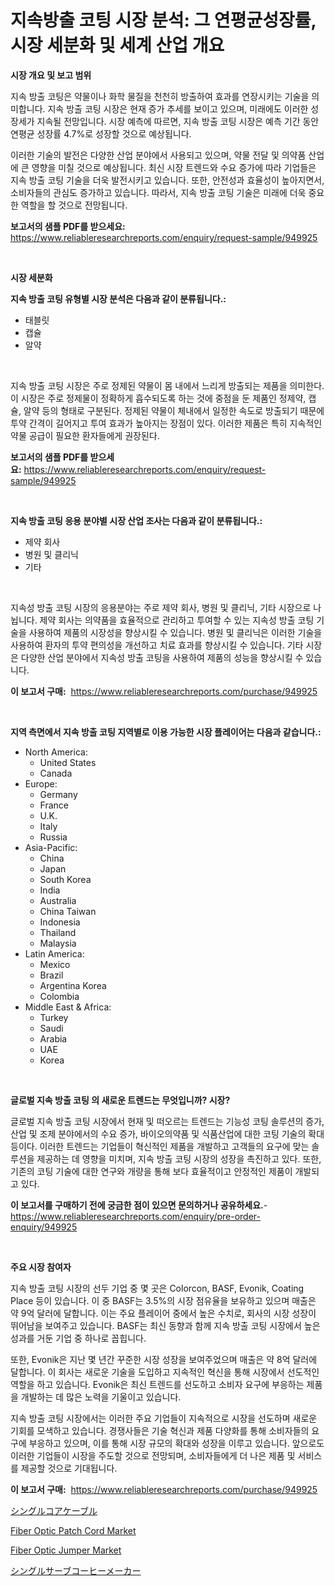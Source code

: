 <p><h1>지속방출 코팅 시장 분석: 그 연평균성장률, 시장 세분화 및 세계 산업 개요</h1></p><p><strong>시장 개요 및 보고 범위</strong></p>
<p><p>지속 방출 코팅은 약물이나 화학 물질을 천천히 방출하여 효과를 연장시키는 기술을 의미합니다. 지속 방출 코팅 시장은 현재 증가 추세를 보이고 있으며, 미래에도 이러한 성장세가 지속될 전망입니다. 시장 예측에 따르면, 지속 방출 코팅 시장은 예측 기간 동안 연평균 성장률 4.7%로 성장할 것으로 예상됩니다. </p><p>이러한 기술의 발전은 다양한 산업 분야에서 사용되고 있으며, 약물 전달 및 의약품 산업에 큰 영향을 미칠 것으로 예상됩니다. 최신 시장 트렌드와 수요 증가에 따라 기업들은 지속 방출 코팅 기술을 더욱 발전시키고 있습니다. 또한, 안전성과 효율성이 높아지면서, 소비자들의 관심도 증가하고 있습니다. 따라서, 지속 방출 코팅 기술은 미래에 더욱 중요한 역할을 할 것으로 전망됩니다.</p></p>
<p><strong>보고서의 샘플 PDF를 받으세요:</strong> <a href="https://www.reliableresearchreports.com/enquiry/request-sample/949925">https://www.reliableresearchreports.com/enquiry/request-sample/949925</a></p>
<p>&nbsp;</p>
<p><strong>시장 세분화</strong></p>
<p><strong>지속 방출 코팅 유형별 시장 분석은 다음과 같이 분류됩니다.:</strong></p>
<p><ul><li>태블릿</li><li>캡슐</li><li>알약</li></ul></p>
<p>&nbsp;</p>
<p><p>지속 방출 코팅 시장은 주로 정제된 약물이 몸 내에서 느리게 방출되는 제품을 의미한다. 이 시장은 주로 정제물이 정확하게 흡수되도록 하는 것에 중점을 둔 제품인 정제약, 캡슐, 알약 등의 형태로 구분된다. 정제된 약물이 체내에서 일정한 속도로 방출되기 때문에 투약 간격이 길어지고 투여 효과가 높아지는 장점이 있다. 이러한 제품은 특히 지속적인 약물 공급이 필요한 환자들에게 권장된다.</p></p>
<p><strong>보고서의 샘플 PDF를 받으세요:</strong>&nbsp;<a href="https://www.reliableresearchreports.com/enquiry/request-sample/949925">https://www.reliableresearchreports.com/enquiry/request-sample/949925</a></p>
<p>&nbsp;</p>
<p><strong> 지속 방출 코팅 응용 분야별 시장 산업 조사는 다음과 같이 분류됩니다.:</strong></p>
<p><ul><li>제약 회사</li><li>병원 및 클리닉</li><li>기타</li></ul></p>
<p>&nbsp;</p>
<p><p>지속성 방출 코팅 시장의 응용분야는 주로 제약 회사, 병원 및 클리닉, 기타 시장으로 나뉩니다. 제약 회사는 의약품을 효율적으로 관리하고 투여할 수 있는 지속성 방출 코팅 기술을 사용하여 제품의 시장성을 향상시킬 수 있습니다. 병원 및 클리닉은 이러한 기술을 사용하여 환자의 투약 편의성을 개선하고 치료 효과를 향상시킬 수 있습니다. 기타 시장은 다양한 산업 분야에서 지속성 방출 코팅을 사용하여 제품의 성능을 향상시킬 수 있습니다.</p></p>
<p><strong>이 보고서 구매:</strong>&nbsp; <a href="https://www.reliableresearchreports.com/purchase/949925">https://www.reliableresearchreports.com/purchase/949925</a></p>
<p>&nbsp;</p>
<p><strong>지역 측면에서 지속 방출 코팅 지역별로 이용 가능한 시장 플레이어는 다음과 같습니다.:</strong></p>
<p><ul>
    <li>
        North America:
        <ul>
            <li>United States</li>
            <li>Canada</li>
        </ul>
    </li>
    <li>
        Europe:
        <ul>
            <li>Germany</li>
            <li>France</li>
            <li>U.K.</li>
            <li>Italy</li>
            <li>Russia</li>
        </ul>
    </li>
    <li>
        Asia-Pacific:
        <ul>
            <li>China</li>
            <li>Japan</li>
            <li>South Korea</li>
            <li>India</li>
            <li>Australia</li>
            <li>China Taiwan</li>
            <li>Indonesia</li>
            <li>Thailand</li>
            <li>Malaysia</li>
        </ul>
    </li>
    <li>
        Latin America:
        <ul>
            <li>Mexico</li>
            <li>Brazil</li>
            <li>Argentina Korea</li>
            <li>Colombia</li>
        </ul>
    </li>
    <li>
        Middle East & Africa:
        <ul>
            <li>Turkey</li>
            <li>Saudi</li>
            <li>Arabia</li>
            <li>UAE</li>
            <li>Korea</li>
        </ul>
    </li>
    </ul></p>
<p>&nbsp;</p>
<p><strong>글로벌 지속 방출 코팅 의 새로운 트렌드는 무엇입니까? 시장?</strong></p>
<p><p>글로벌 지속 방출 코팅 시장에서 현재 및 떠오르는 트렌드는 기능성 코팅 솔루션의 증가, 산업 및 조제 분야에서의 수요 증가, 바이오의약품 및 식품산업에 대한 코팅 기술의 확대 등이다. 이러한 트렌드는 기업들이 혁신적인 제품을 개발하고 고객들의 요구에 맞는 솔루션을 제공하는 데 영향을 미치며, 지속 방출 코팅 시장의 성장을 촉진하고 있다. 또한, 기존의 코팅 기술에 대한 연구와 개량을 통해 보다 효율적이고 안정적인 제품이 개발되고 있다.</p></p>
<p><strong>이 보고서를 구매하기 전에 궁금한 점이 있으면 문의하거나 공유하세요.</strong>- <a href="https://www.reliableresearchreports.com/enquiry/pre-order-enquiry/949925">https://www.reliableresearchreports.com/enquiry/pre-order-enquiry/949925</a></p>
<p>&nbsp;</p>
<p><strong>주요 시장 참여자</strong></p>
<p><p>지속 방출 코팅 시장의 선두 기업 중 몇 곳은 Colorcon, BASF, Evonik, Coating Place 등이 있습니다. 이 중 BASF는 3.5%의 시장 점유율을 보유하고 있으며 매출은 약 9억 달러에 달합니다. 이는 주요 플레이어 중에서 높은 수치로, 회사의 시장 성장이 뛰어남을 보여주고 있습니다. BASF는 최신 동향과 함께 지속 방출 코팅 시장에서 높은 성과를 거둔 기업 중 하나로 꼽힙니다.</p><p>또한, Evonik은 지난 몇 년간 꾸준한 시장 성장을 보여주었으며 매출은 약 8억 달러에 달합니다. 이 회사는 새로운 기술을 도입하고 지속적인 혁신을 통해 시장에서 선도적인 역할을 하고 있습니다. Evonik은 최신 트렌드를 선도하고 소비자 요구에 부응하는 제품을 개발하는 데 많은 노력을 기울이고 있습니다.</p><p>지속 방출 코팅 시장에서는 이러한 주요 기업들이 지속적으로 시장을 선도하며 새로운 기회를 모색하고 있습니다. 경쟁사들은 기술 혁신과 제품 다양화를 통해 소비자들의 요구에 부응하고 있으며, 이를 통해 시장 규모의 확대와 성장을 이루고 있습니다. 앞으로도 이러한 기업들이 시장을 주도할 것으로 전망되며, 소비자들에게 더 나은 제품 및 서비스를 제공할 것으로 기대됩니다.</p></p>
<p><strong>이 보고서 구매:</strong>&nbsp;&nbsp;<a href="https://www.reliableresearchreports.com/purchase/949925">https://www.reliableresearchreports.com/purchase/949925</a></p>
<p><p><a href="https://github.com/moulafa/Market-Research-Report-List-1/blob/main/272881110572.md">シングルコアケーブル</a></p><p><a href="https://github.com/YashRP12/Market-Research-Report-List-3/blob/main/fiber-optic-patch-cord-market.md">Fiber Optic Patch Cord Market</a></p><p><a href="https://github.com/khayangel/Market-Research-Report-List-2/blob/main/fiber-optic-jumper-market.md">Fiber Optic Jumper Market</a></p><p><a href="https://github.com/SantosDicki04/Market-Research-Report-List-1/blob/main/433485910573.md">シングルサーブコーヒーメーカー</a></p></p>
